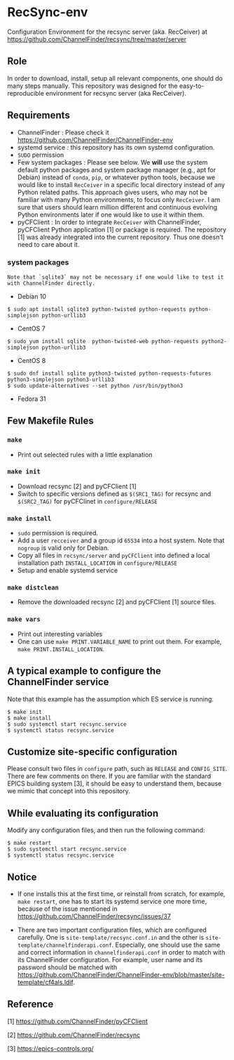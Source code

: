 RecSync-env
===
Configuration Environment for the recsync server (aka. RecCeiver) at https://github.com/ChannelFinder/recsync/tree/master/server

## Role
In order to download, install, setup all relevant components, one should do many steps manually. This repository was designed for the easy-to-reproducible environment for recsync server (aka RecCeiver).


## Requirements 
* ChannelFinder : Please check it https://github.com/ChannelFinder/ChannelFinder-env 
* systemd service : this repository has its own systemd configuration. 
* `SUDO` permission
* Few system packages : Please see below. We **will** use the system default python packages and system package manager (e.g., apt for Debian) instead of `conda`, `pip`, or whatever python tools, because we would like to install `RecCeiver` in a specific local directory instead of any Python related paths. This approach gives users, who may not be familiar with many Python environments, to focus only `RecCeiver`. I am sure that users should learn million different and continuous evolving Python environments later if one would like to use it within them.  
* pyCFClient : In order to integrate `RecCeiver` with ChannelFinder, pyCFClient Python application [1] or package is required. The repository [1] was already integrated into the current repository. Thus one doesn't need to care about it. 

### system packages
	Note that `sqlite3` may not be necessary if one would like to test it with ChannelFinder directly.

* Debian 10

```
$ sudo apt install sqlite3 python-twisted python-requests python-simplejson python-urllib3
```

* CentOS 7
```
$ sudo yum install sqlite  python-twisted-web python-requests python2-simplejson python-urllib3
```
 
* CentOS 8

```
$ sudo dnf install sqlite python3-twisted python-requests-futures python3-simplejson python3-urllib3
$ sudo update-alternatives --set python /usr/bin/python3
```

* Fedora 31


## Few Makefile Rules

### `make`
* Print out selected rules with a little explanation

### `make init`
* Download recsync [2] and pyCFClient [1]
* Switch to specific versions defined as `$(SRC1_TAG)` for recsync and `$(SRC2_TAG)` for pyCFClinet in `configure/RELEASE`

### `make install`
* `sudo` permission is required.
* Add a user `recceiver` and a group id `65534` into a host system. Note that `nogroup` is valid only for Debian.
* Copy all files in `recsync/server` and `pyCFClient` into defined a local installation path `INSTALL_LOCATION` in `configure/RELEASE`
* Setup and enable systemd service

### `make distclean`
* Remove the downloaded recsync [2] and pyCFClient [1] source files. 

### `make vars`
* Print out interesting variables
* One can use `make PRINT.VARIABLE_NAME` to print out them. For example,  `make PRINT.INSTALL_LOCATION`.

## A typical example to configure the ChannelFinder service

Note that this example has the assumption which ES service is running.


```
$ make init
$ make install
$ sudo systemctl start recsync.service
$ systemctl status recsync.service
```


## Customize site-specific configuration
Please consult two files in `configure` path, such as `RELEASE` and `CONFIG_SITE`. There are few comments on there. If you are familiar with the standard EPICS building system [3], it should be easy to understand them, because we mimic that concept into this repository. 

## While evaluating its configuration

Modify any configuration files, and then run the following command:

```
$ make restart
$ sudo systemctl start recsync.service
$ systemctl status recsync.service
```

## Notice

* If one installs this at the first time, or reinstall from scratch, for example, `make restart`, one has to start its systemd service one more time, because of the issue mentioned in https://github.com/ChannelFinder/recsync/issues/37

* There are two important configuration files, which are configured carefully. One is `site-template/recsync.conf.in` and the other is `site-template/channelfinderapi.conf`. Especially, one should use the same and correct information in `channelfinderapi.conf` in order to match with its ChannelFinder configuration. For example, user name and its password should be matched with https://github.com/ChannelFinder/ChannelFinder-env/blob/master/site-template/cf4als.ldif. 

## Reference

[1] https://github.com/ChannelFinder/pyCFClient

[2] https://github.com/ChannelFinder/recsync

[3] https://epics-controls.org/


